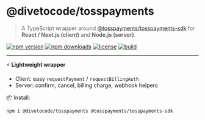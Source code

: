 # @divetocode/tosspayments

> A TypeScript wrapper around [@tosspayments/tosspayments-sdk](https://www.npmjs.com/package/@tosspayments/tosspayments-sdk) for **React / Next.js (client)** and **Node.js (server)**.

[![npm version](https://img.shields.io/npm/v/@divetocode/tosspayments?color=blue)](https://www.npmjs.com/package/@divetocode/tosspayments)
[![npm downloads](https://img.shields.io/npm/dm/@divetocode/tosspayments?color=brightgreen)](https://www.npmjs.com/package/@divetocode/tosspayments)
[![license](https://img.shields.io/npm/l/@divetocode/tosspayments?color=yellow)](./LICENSE)
[![build](https://img.shields.io/github/actions/workflow/status/divetocode/tosspayments-wrapper/ci.yml?label=build)](https://github.com/divetocode/tosspayments-wrapper/actions)

---

⚡️ **Lightweight wrapper**  
- Client: easy `requestPayment` / `requestBillingAuth`  
- Server: confirm, cancel, billing charge, webhook helpers  

📦 Install:  
```bash
npm i @divetocode/tosspayments @tosspayments/tosspayments-sdk
```

